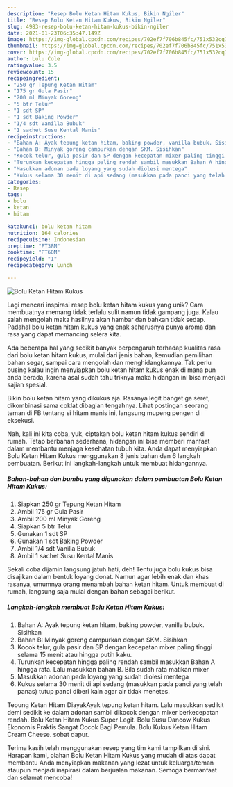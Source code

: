```yaml
---
description: "Resep Bolu Ketan Hitam Kukus, Bikin Ngiler"
title: "Resep Bolu Ketan Hitam Kukus, Bikin Ngiler"
slug: 4983-resep-bolu-ketan-hitam-kukus-bikin-ngiler
date: 2021-01-23T06:35:47.149Z
image: https://img-global.cpcdn.com/recipes/702ef7f706b845fc/751x532cq70/bolu-ketan-hitam-kukus-foto-resep-utama.jpg
thumbnail: https://img-global.cpcdn.com/recipes/702ef7f706b845fc/751x532cq70/bolu-ketan-hitam-kukus-foto-resep-utama.jpg
cover: https://img-global.cpcdn.com/recipes/702ef7f706b845fc/751x532cq70/bolu-ketan-hitam-kukus-foto-resep-utama.jpg
author: Lulu Cole
ratingvalue: 3.5
reviewcount: 15
recipeingredient:
- "250 gr Tepung Ketan Hitam"
- "175 gr Gula Pasir"
- "200 ml Minyak Goreng"
- "5 btr Telur"
- "1 sdt SP"
- "1 sdt Baking Powder"
- "1/4 sdt Vanilla Bubuk"
- "1 sachet Susu Kental Manis"
recipeinstructions:
- "Bahan A: Ayak tepung ketan hitam, baking powder, vanilla bubuk. Sisihkan"
- "Bahan B: Minyak goreng campurkan dengan SKM. Sisihkan"
- "Kocok telur, gula pasir dan SP dengan kecepatan mixer paling tinggi selama 15 menit atau hingga putih kaku."
- "Turunkan kecepatan hingga paling rendah sambil masukkan Bahan A hingga rata. Lalu masukkan bahan B. Bila sudah rata matikan mixer"
- "Masukkan adonan pada loyang yang sudah diolesi mentega"
- "Kukus selama 30 menit di api sedang (masukkan pada panci yang telah panas) tutup panci diberi kain agar air tidak menetes."
categories:
- Resep
tags:
- bolu
- ketan
- hitam

katakunci: bolu ketan hitam 
nutrition: 164 calories
recipecuisine: Indonesian
preptime: "PT38M"
cooktime: "PT60M"
recipeyield: "1"
recipecategory: Lunch

---
```



![Bolu Ketan Hitam Kukus](https://img-global.cpcdn.com/recipes/702ef7f706b845fc/751x532cq70/bolu-ketan-hitam-kukus-foto-resep-utama.jpg)

Lagi mencari inspirasi resep bolu ketan hitam kukus yang unik? Cara membuatnya memang tidak terlalu sulit namun tidak gampang juga. Kalau salah mengolah maka hasilnya akan hambar dan bahkan tidak sedap. Padahal bolu ketan hitam kukus yang enak seharusnya punya aroma dan rasa yang dapat memancing selera kita.

Ada beberapa hal yang sedikit banyak berpengaruh terhadap kualitas rasa dari bolu ketan hitam kukus, mulai dari jenis bahan, kemudian pemilihan bahan segar, sampai cara mengolah dan menghidangkannya. Tak perlu pusing kalau ingin menyiapkan bolu ketan hitam kukus enak di mana pun anda berada, karena asal sudah tahu triknya maka hidangan ini bisa menjadi sajian spesial.

Bikin bolu ketan hitam yang dikukus aja. Rasanya legit banget ga seret, dikombinasi sama coklat dibagian tengahnya. Lihat postingan seorang teman di FB tentang si hitam manis ini, langsung mupeng pengen di eksekusi.


Nah, kali ini kita coba, yuk, ciptakan bolu ketan hitam kukus sendiri di rumah. Tetap berbahan sederhana, hidangan ini bisa memberi manfaat dalam membantu menjaga kesehatan tubuh kita. Anda dapat menyiapkan Bolu Ketan Hitam Kukus menggunakan 8 jenis bahan dan 6 langkah pembuatan. Berikut ini langkah-langkah untuk membuat hidangannya.

<!--inarticleads1-->

##### Bahan-bahan dan bumbu yang digunakan dalam pembuatan Bolu Ketan Hitam Kukus:

1. Siapkan 250 gr Tepung Ketan Hitam
1. Ambil 175 gr Gula Pasir
1. Ambil 200 ml Minyak Goreng
1. Siapkan 5 btr Telur
1. Gunakan 1 sdt SP
1. Gunakan 1 sdt Baking Powder
1. Ambil 1/4 sdt Vanilla Bubuk
1. Ambil 1 sachet Susu Kental Manis


Sekali coba dijamin langsung jatuh hati, deh! Tentu juga bolu kukus bisa disajikan dalam bentuk loyang donat. Namun agar lebih enak dan khas rasanya, umumnya orang menambah bahan ketan hitam. Untuk membuat di rumah, langsung saja mulai dengan bahan sebagai berikut. 

<!--inarticleads2-->

##### Langkah-langkah membuat Bolu Ketan Hitam Kukus:

1. Bahan A: Ayak tepung ketan hitam, baking powder, vanilla bubuk. Sisihkan
1. Bahan B: Minyak goreng campurkan dengan SKM. Sisihkan
1. Kocok telur, gula pasir dan SP dengan kecepatan mixer paling tinggi selama 15 menit atau hingga putih kaku.
1. Turunkan kecepatan hingga paling rendah sambil masukkan Bahan A hingga rata. Lalu masukkan bahan B. Bila sudah rata matikan mixer
1. Masukkan adonan pada loyang yang sudah diolesi mentega
1. Kukus selama 30 menit di api sedang (masukkan pada panci yang telah panas) tutup panci diberi kain agar air tidak menetes.


Tepung Ketan Hitam DiayakAyak tepung ketan hitam. Lalu masukkan sedikit demi sedikit ke dalam adonan sambil dikocok dengan mixer berkecepatan rendah. Bolu Ketan Hitam Kukus Super Legit. Bolu Susu Dancow Kukus Ekonomis Praktis Sangat Cocok Bagi Pemula. Bolu Kukus Ketan Hitam Cream Cheese. sobat dapur. 

Terima kasih telah menggunakan resep yang tim kami tampilkan di sini. Harapan kami, olahan Bolu Ketan Hitam Kukus yang mudah di atas dapat membantu Anda menyiapkan makanan yang lezat untuk keluarga/teman ataupun menjadi inspirasi dalam berjualan makanan. Semoga bermanfaat dan selamat mencoba!
